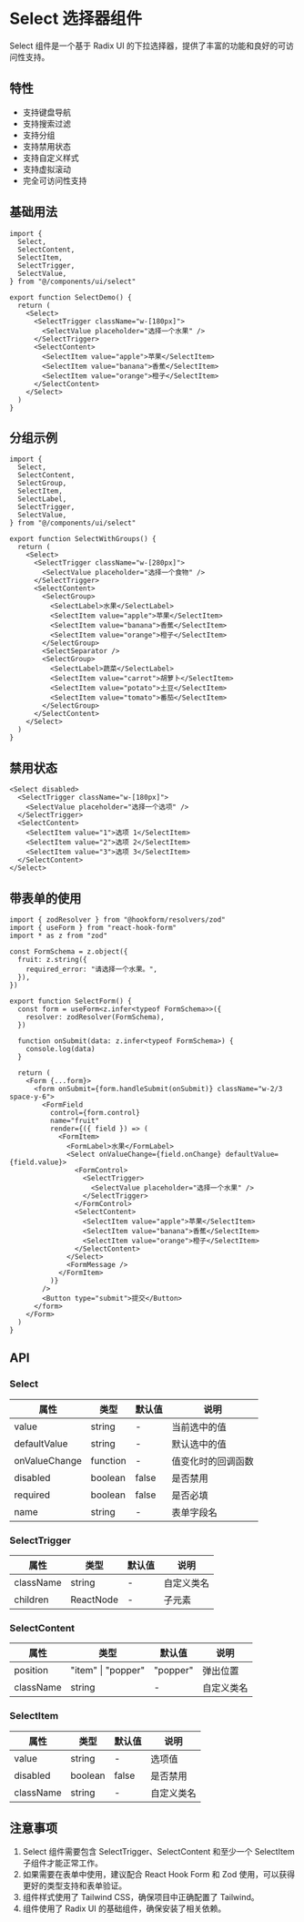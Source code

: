 # Select 选择器组件

Select 组件是一个基于 Radix UI 的下拉选择器，提供了丰富的功能和良好的可访问性支持。

## 特性

- 支持键盘导航
- 支持搜索过滤
- 支持分组
- 支持禁用状态
- 支持自定义样式
- 支持虚拟滚动
- 完全可访问性支持

## 基础用法

```tsx
import {
  Select,
  SelectContent,
  SelectItem,
  SelectTrigger,
  SelectValue,
} from "@/components/ui/select"

export function SelectDemo() {
  return (
    <Select>
      <SelectTrigger className="w-[180px]">
        <SelectValue placeholder="选择一个水果" />
      </SelectTrigger>
      <SelectContent>
        <SelectItem value="apple">苹果</SelectItem>
        <SelectItem value="banana">香蕉</SelectItem>
        <SelectItem value="orange">橙子</SelectItem>
      </SelectContent>
    </Select>
  )
}
```

## 分组示例

```tsx
import {
  Select,
  SelectContent,
  SelectGroup,
  SelectItem,
  SelectLabel,
  SelectTrigger,
  SelectValue,
} from "@/components/ui/select"

export function SelectWithGroups() {
  return (
    <Select>
      <SelectTrigger className="w-[280px]">
        <SelectValue placeholder="选择一个食物" />
      </SelectTrigger>
      <SelectContent>
        <SelectGroup>
          <SelectLabel>水果</SelectLabel>
          <SelectItem value="apple">苹果</SelectItem>
          <SelectItem value="banana">香蕉</SelectItem>
          <SelectItem value="orange">橙子</SelectItem>
        </SelectGroup>
        <SelectSeparator />
        <SelectGroup>
          <SelectLabel>蔬菜</SelectLabel>
          <SelectItem value="carrot">胡萝卜</SelectItem>
          <SelectItem value="potato">土豆</SelectItem>
          <SelectItem value="tomato">番茄</SelectItem>
        </SelectGroup>
      </SelectContent>
    </Select>
  )
}
```

## 禁用状态

```tsx
<Select disabled>
  <SelectTrigger className="w-[180px]">
    <SelectValue placeholder="选择一个选项" />
  </SelectTrigger>
  <SelectContent>
    <SelectItem value="1">选项 1</SelectItem>
    <SelectItem value="2">选项 2</SelectItem>
    <SelectItem value="3">选项 3</SelectItem>
  </SelectContent>
</Select>
```

## 带表单的使用

```tsx
import { zodResolver } from "@hookform/resolvers/zod"
import { useForm } from "react-hook-form"
import * as z from "zod"

const FormSchema = z.object({
  fruit: z.string({
    required_error: "请选择一个水果。",
  }),
})

export function SelectForm() {
  const form = useForm<z.infer<typeof FormSchema>>({
    resolver: zodResolver(FormSchema),
  })

  function onSubmit(data: z.infer<typeof FormSchema>) {
    console.log(data)
  }

  return (
    <Form {...form}>
      <form onSubmit={form.handleSubmit(onSubmit)} className="w-2/3 space-y-6">
        <FormField
          control={form.control}
          name="fruit"
          render={({ field }) => (
            <FormItem>
              <FormLabel>水果</FormLabel>
              <Select onValueChange={field.onChange} defaultValue={field.value}>
                <FormControl>
                  <SelectTrigger>
                    <SelectValue placeholder="选择一个水果" />
                  </SelectTrigger>
                </FormControl>
                <SelectContent>
                  <SelectItem value="apple">苹果</SelectItem>
                  <SelectItem value="banana">香蕉</SelectItem>
                  <SelectItem value="orange">橙子</SelectItem>
                </SelectContent>
              </Select>
              <FormMessage />
            </FormItem>
          )}
        />
        <Button type="submit">提交</Button>
      </form>
    </Form>
  )
}
```

## API

### Select

| 属性 | 类型 | 默认值 | 说明 |
|------|------|--------|------|
| value | string | - | 当前选中的值 |
| defaultValue | string | - | 默认选中的值 |
| onValueChange | function | - | 值变化时的回调函数 |
| disabled | boolean | false | 是否禁用 |
| required | boolean | false | 是否必填 |
| name | string | - | 表单字段名 |

### SelectTrigger

| 属性 | 类型 | 默认值 | 说明 |
|------|------|--------|------|
| className | string | - | 自定义类名 |
| children | ReactNode | - | 子元素 |

### SelectContent

| 属性 | 类型 | 默认值 | 说明 |
|------|------|--------|------|
| position | "item" \| "popper" | "popper" | 弹出位置 |
| className | string | - | 自定义类名 |

### SelectItem

| 属性 | 类型 | 默认值 | 说明 |
|------|------|--------|------|
| value | string | - | 选项值 |
| disabled | boolean | false | 是否禁用 |
| className | string | - | 自定义类名 |

## 注意事项

1. Select 组件需要包含 SelectTrigger、SelectContent 和至少一个 SelectItem 子组件才能正常工作。
2. 如果需要在表单中使用，建议配合 React Hook Form 和 Zod 使用，可以获得更好的类型支持和表单验证。
3. 组件样式使用了 Tailwind CSS，确保项目中正确配置了 Tailwind。
4. 组件使用了 Radix UI 的基础组件，确保安装了相关依赖。 